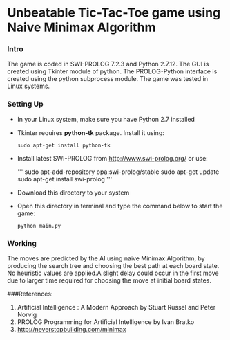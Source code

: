 # Unbeatable Tic-Tac-Toe game using Naive Minimax Algorithm

### Intro
The game is coded in SWI-PROLOG 7.2.3 and Python 2.7.12. The GUI is created using Tkinter module of python. The PROLOG-Python interface is created using the python subprocess module. The game was tested in Linux systems. 

### Setting Up
 - In your Linux system, make sure you have Python 2.7 installed
 - Tkinter requires **python-tk** package. Install it using:

    ```
    sudo apt-get install python-tk
    ```
 - Install latest SWI-PROLOG from http://www.swi-prolog.org/ or use:

    '''
    sudo apt-add-repository ppa:swi-prolog/stable
    sudo apt-get update
    sudo apt-get install swi-prolog
    '''
 - Download this directory to your system
 - Open this directory in terminal and type the command below to start the game:
    
    ```
    python main.py
    ```

### Working
The moves are predicted by the AI using naive Minimax Algorithm, by producing the search tree and choosing the best path at each board state. No heuristic values are applied.A slight delay could occur in the first move due to larger time required for choosing the move at initial board states.

###References:

1. Artificial Intelligence : A Modern Approach by Stuart Russel and Peter Norvig
2. PROLOG Programming for Artificial Intelligence by Ivan Bratko
3. http://neverstopbuilding.com/minimax


